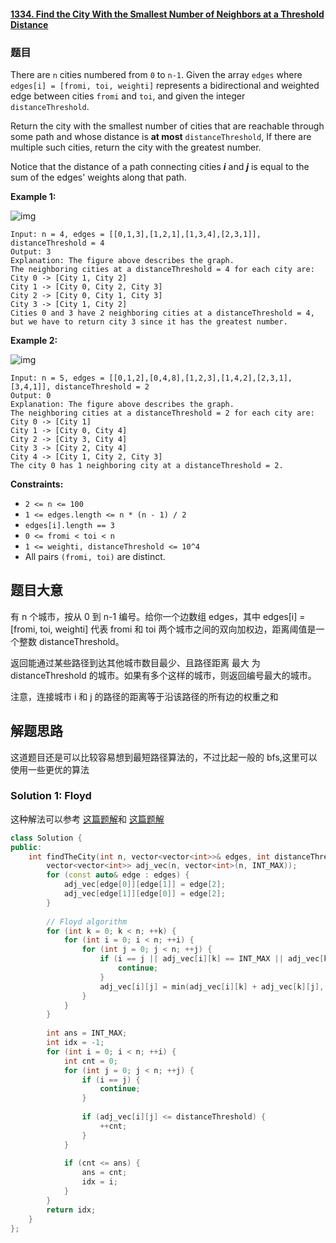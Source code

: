 #### [1334. Find the City With the Smallest Number of Neighbors at a Threshold Distance](https://leetcode.cn/problems/find-the-city-with-the-smallest-number-of-neighbors-at-a-threshold-distance/)

### 题目

There are `n` cities numbered from `0` to `n-1`. Given the array `edges` where `edges[i] = [fromi, toi, weighti]` represents a bidirectional and weighted edge between cities `fromi` and `toi`, and given the integer `distanceThreshold`.

Return the city with the smallest number of cities that are reachable through some path and whose distance is **at most** `distanceThreshold`, If there are multiple such cities, return the city with the greatest number.

Notice that the distance of a path connecting cities ***i*** and ***j*** is equal to the sum of the edges' weights along that path.

 

**Example 1:**

![img](https://assets.leetcode.com/uploads/2020/01/16/find_the_city_01.png)

```
Input: n = 4, edges = [[0,1,3],[1,2,1],[1,3,4],[2,3,1]], distanceThreshold = 4
Output: 3
Explanation: The figure above describes the graph. 
The neighboring cities at a distanceThreshold = 4 for each city are:
City 0 -> [City 1, City 2] 
City 1 -> [City 0, City 2, City 3] 
City 2 -> [City 0, City 1, City 3] 
City 3 -> [City 1, City 2] 
Cities 0 and 3 have 2 neighboring cities at a distanceThreshold = 4, but we have to return city 3 since it has the greatest number.
```

**Example 2:**

![img](https://assets.leetcode.com/uploads/2020/01/16/find_the_city_02.png)

```
Input: n = 5, edges = [[0,1,2],[0,4,8],[1,2,3],[1,4,2],[2,3,1],[3,4,1]], distanceThreshold = 2
Output: 0
Explanation: The figure above describes the graph. 
The neighboring cities at a distanceThreshold = 2 for each city are:
City 0 -> [City 1] 
City 1 -> [City 0, City 4] 
City 2 -> [City 3, City 4] 
City 3 -> [City 2, City 4]
City 4 -> [City 1, City 2, City 3] 
The city 0 has 1 neighboring city at a distanceThreshold = 2.
```

 

**Constraints:**

- `2 <= n <= 100`
- `1 <= edges.length <= n * (n - 1) / 2`
- `edges[i].length == 3`
- `0 <= fromi < toi < n`
- `1 <= weighti, distanceThreshold <= 10^4`
- All pairs `(fromi, toi)` are distinct.

## 题目大意

有 n 个城市，按从 0 到 n-1 编号。给你一个边数组 edges，其中 edges[i] = [fromi, toi, weighti] 代表 fromi 和 toi 两个城市之间的双向加权边，距离阈值是一个整数 distanceThreshold。

返回能通过某些路径到达其他城市数目最少、且路径距离 最大 为 distanceThreshold 的城市。如果有多个这样的城市，则返回编号最大的城市。

注意，连接城市 i 和 j 的路径的距离等于沿该路径的所有边的权重之和



## 解题思路

这道题目还是可以比较容易想到最短路径算法的，不过比起一般的 bfs,这里可以使用一些更优的算法

### Solution 1: Floyd 

这种解法可以参考 [这篇题解](https://leetcode.cn/problems/find-the-city-with-the-smallest-number-of-neighbors-at-a-threshold-distance/solution/yu-zhi-ju-chi-nei-lin-ju-zui-shao-de-cheng-shi-flo/)和 [这篇题解](https://leetcode.cn/problems/find-the-city-with-the-smallest-number-of-neighbors-at-a-threshold-distance/solution/yu-zhi-ju-chi-nei-lin-ju-zui-shao-de-cheng-shi-flo/)

````c++
class Solution {
public:
    int findTheCity(int n, vector<vector<int>>& edges, int distanceThreshold) {
        vector<vector<int>> adj_vec(n, vector<int>(n, INT_MAX));
        for (const auto& edge : edges) {
            adj_vec[edge[0]][edge[1]] = edge[2];
            adj_vec[edge[1]][edge[0]] = edge[2];
        }
        
        // Floyd algorithm
        for (int k = 0; k < n; ++k) {
            for (int i = 0; i < n; ++i) {
                for (int j = 0; j < n; ++j) {
                    if (i == j || adj_vec[i][k] == INT_MAX || adj_vec[k][j] == INT_MAX) {
                        continue;
                    }
                    adj_vec[i][j] = min(adj_vec[i][k] + adj_vec[k][j], adj_vec[i][j]);
                }
            }
        }
        
        int ans = INT_MAX;
        int idx = -1;
        for (int i = 0; i < n; ++i) {
            int cnt = 0;
            for (int j = 0; j < n; ++j) {
                if (i == j) {
                    continue;
                }
                
                if (adj_vec[i][j] <= distanceThreshold) {
                    ++cnt;
                }
            }
            
            if (cnt <= ans) {
                ans = cnt;
                idx = i;
            }
        }
        return idx;
    }
};
````


